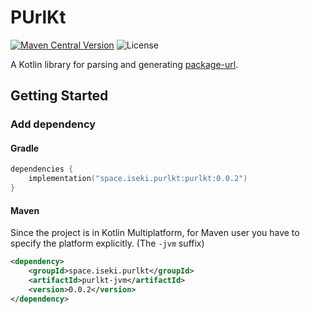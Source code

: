 # PUrlKt
[![Maven Central Version](https://img.shields.io/maven-central/v/space.iseki.purlkt/purlkt)](https://central.sonatype.com/artifact/space.iseki.purlkt/purlkt)
![License](https://img.shields.io/github/license/iseki0/PUrlKt)

A Kotlin library for parsing and generating [package-url](https://github.com/package-url/purl-spec).

## Getting Started

### Add dependency

#### Gradle

```kotlin
dependencies {
    implementation("space.iseki.purlkt:purlkt:0.0.2")
}
```

#### Maven

Since the project is in Kotlin Multiplatform, for Maven user you have to specify the platform explicitly.
(The `-jvm` suffix)

```xml
<dependency>
    <groupId>space.iseki.purlkt</groupId>
    <artifactId>purlkt-jvm</artifactId>
    <version>0.0.2</version>
</dependency>
```
